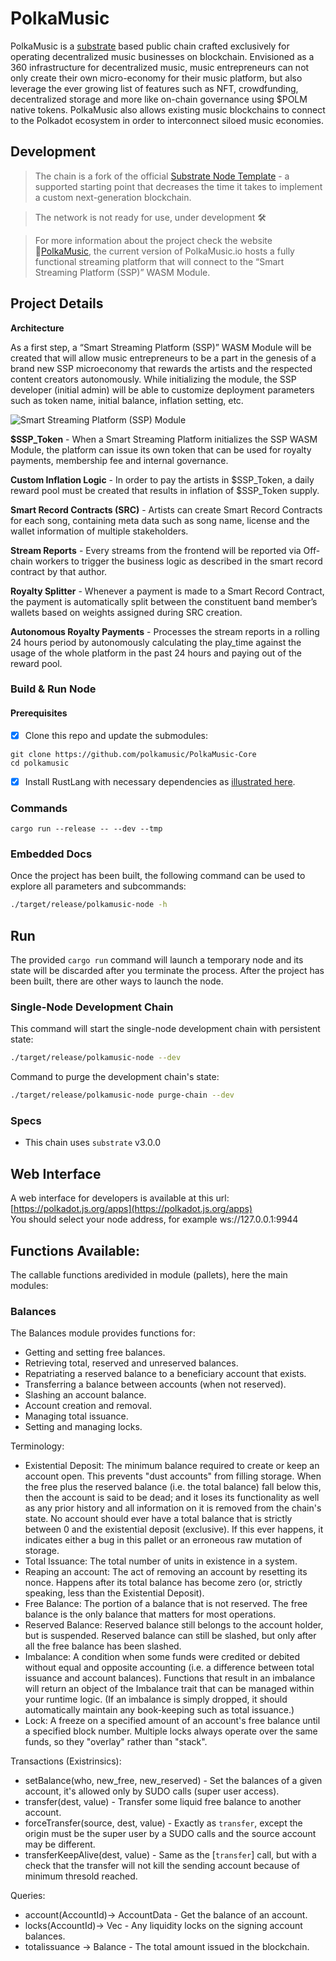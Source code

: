 # PolkaMusic

PolkaMusic is a [substrate](https://github.com/paritytech/substrate) based public chain crafted exclusively for operating decentralized music businesses on blockchain. Envisioned as a 360 infrastructure for decentralized music, music entrepreneurs can not only create their own micro-economy for their music platform, but also leverage the ever growing list of features such as NFT, crowdfunding, decentralized storage and more like on-chain governance using $POLM native tokens. PolkaMusic also allows existing music blockchains to connect to the Polkadot ecosystem in order to interconnect siloed music economies.

## Development

> The chain is a fork of the official [Substrate Node Template](https://github.com/substrate-developer-hub/substrate-node-template) - a supported starting point that decreases the time it takes to implement a custom next-generation blockchain.

> The network is not ready for use, under development :hammer_and_wrench:

> For more information about the project check the website :link:[PolkaMusic](https://polkamusic.io), the current version of PolkaMusic.io hosts a fully functional streaming platform that will connect to the “Smart Streaming Platform (SSP)” WASM Module.

## Project Details

**Architecture**

As a first step, a “Smart Streaming Platform (SSP)” WASM Module will be created that will allow music entrepreneurs to be a part in the genesis of a brand new SSP microeconomy that rewards the artists and the respected content creators autonomously. While initializing the module, the SSP developer (initial admin) will be able to customize deployment parameters such as token name, initial balance, inflation setting, etc.

![Smart Streaming Platform (SSP) Module](https://user-images.githubusercontent.com/76401865/113667186-09fdf600-96ce-11eb-970c-4f70c5895c9f.jpg)

**$SSP_Token** - When a Smart Streaming Platform initializes the SSP WASM Module, the platform can issue its own token that can be used for royalty payments, membership fee and internal governance.

**Custom Inflation Logic** - In order to pay the artists in $SSP_Token, a daily reward pool must be created that results in inflation of $SSP_Token supply.

**Smart Record Contracts (SRC)** - Artists can create Smart Record Contracts for each song, containing meta data such as song name, license and the wallet information of multiple stakeholders.

**Stream Reports** - Every streams from the frontend will be reported via Off-chain workers to trigger the business logic as described in the smart record contract by that author.

**Royalty Splitter** - Whenever a payment is made to a Smart Record Contract, the payment is automatically split between the constituent band member’s wallets based on weights assigned during SRC creation.

**Autonomous Royalty Payments** - Processes the stream reports in a rolling 24 hours period by autonomously calculating the play_time against the usage of the whole platform in the past 24 hours and paying out of the reward pool.

### Build & Run Node

#### Prerequisites

- [X] Clone this repo and update the submodules:

```
git clone https://github.com/polkamusic/PolkaMusic-Core
cd polkamusic
```

- [X] Install RustLang with necessary dependencies as [illustrated here](doc/rust-setup.md).  


### Commands

```
cargo run --release -- --dev --tmp
```

### Embedded Docs

Once the project has been built, the following command can be used to explore all parameters and
subcommands:

```sh
./target/release/polkamusic-node -h
```

## Run

The provided `cargo run` command will launch a temporary node and its state will be discarded after
you terminate the process. After the project has been built, there are other ways to launch the
node.

### Single-Node Development Chain

This command will start the single-node development chain with persistent state:

```bash
./target/release/polkamusic-node --dev
```

Command to purge the development chain's state:

```bash
./target/release/polkamusic-node purge-chain --dev
```

### Specs

- This chain uses ```substrate``` v3.0.0

## Web Interface
A web interface for developers is available at this url:  [https://polkadot.js.org/apps](https://polkadot.js.org/apps)  
You should select your node address, for example ws://127.0.0.1:9944 

## Functions Available:

The callable functions aredivided in module (pallets), here the main modules:  

### Balances

The Balances module provides functions for:  
- Getting and setting free balances.  
- Retrieving total, reserved and unreserved balances.  
- Repatriating a reserved balance to a beneficiary account that exists.  
- Transferring a balance between accounts (when not reserved).  
- Slashing an account balance.  
- Account creation and removal.  
- Managing total issuance.  
- Setting and managing locks.  

Terminology:  
- Existential Deposit: The minimum balance required to create or keep an account open. This prevents "dust accounts" from filling storage. When the free plus the reserved balance (i.e. the total balance) fall below this, then the account is said to be dead; and it loses its functionality as well as any prior history and all information on it is removed from the chain's state. No account should ever have a total balance that is strictly between 0 and the existential deposit (exclusive). If this ever happens, it indicates either a bug in this pallet or an erroneous raw mutation of storage.  
- Total Issuance: The total number of units in existence in a system.  
- Reaping an account: The act of removing an account by resetting its nonce. Happens after its total balance has become zero (or, strictly speaking, less than the Existential Deposit).  
- Free Balance: The portion of a balance that is not reserved. The free balance is the only balance that matters for most operations.  
- Reserved Balance: Reserved balance still belongs to the account holder, but is suspended. Reserved balance can still be slashed, but only after all the free balance has been slashed.
- Imbalance: A condition when some funds were credited or debited without equal and opposite accounting (i.e. a difference between total issuance and account balances). Functions that result in an imbalance will return an object of the Imbalance trait that can be managed within your runtime logic. (If an imbalance is simply dropped, it should automatically maintain any book-keeping such as total issuance.)  
- Lock: A freeze on a specified amount of an account's free balance until a specified block number. Multiple locks always operate over the same funds, so they "overlay" rather than "stack".  

Transactions  (Existrinsics):
- setBalance(who, new_free, new_reserved) - Set the balances of a given account, it's allowed only by SUDO calls (super user access).  
- transfer(dest, value) - Transfer some liquid free balance to another account.  
- forceTransfer(source, dest, value) - Exactly as `transfer`, except the origin must be the super user by a SUDO calls and the source account may be different.  
- transferKeepAlive(dest, value) - Same as the [`transfer`] call, but with a check that the transfer will not kill the sending account because of minimum thresold reached.  

Queries:
- account(AccountId)-> AccountData - Get the balance of an account.  
- locks(AccountId)-> Vec<BalanceLock> - Any liquidity locks on the signing account balances.  
- totalissuance -> Balance - The total amount issued in the blockchain.  













